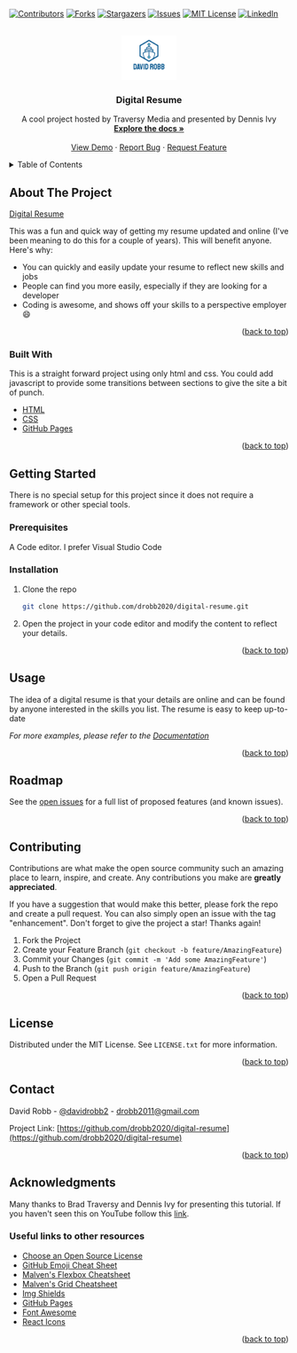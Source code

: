 <div id="top"></div>
<!--
*** Thanks for checking out the Best-README-Template. If you have a suggestion
*** that would make this better, please fork the repo and create a pull request
*** or simply open an issue with the tag "enhancement".
*** Don't forget to give the project a star!
*** Thanks again! Now go create something AMAZING! :D
-->

<!-- PROJECT SHIELDS -->
<!--
*** I'm using markdown "reference style" links for readability.
*** Reference links are enclosed in brackets [ ] instead of parentheses ( ).
*** See the bottom of this document for the declaration of the reference variables
*** for contributors-url, forks-url, etc. This is an optional, concise syntax you may use.
*** https://www.markdownguide.org/basic-syntax/#reference-style-links
-->
[![Contributors][contributors-shield]][contributors-url]
[![Forks][forks-shield]][forks-url]
[![Stargazers][stars-shield]][stars-url]
[![Issues][issues-shield]][issues-url]
[![MIT License][license-shield]][license-url]
[![LinkedIn][linkedin-shield]][linkedin-url]

<!-- PROJECT LOGO -->
<br />
<div align="center">
  <a href="https://github.com/drobb2020/drobb-README-template">
    <img src="assets/logo.png" alt="Logo" width="100" height="80">
  </a>

  <h3 align="center">Digital Resume</h3>

  <p align="center">
    A cool project hosted by Traversy Media and presented by Dennis Ivy
    <br />
    <a href="https://github.com/drobb2020/digital-resume"><strong>Explore the docs »</strong></a>
    <br />
    <br />
    <a href="https://drobb2020.github.io/digital-resume/">View Demo</a>
    ·
    <a href="https://github.com/drobb2020/digital-resume/issues">Report Bug</a>
    ·
    <a href="https://github.com/drobb2020/digital-resume/issues">Request Feature</a>
  </p>
</div>

<!-- TABLE OF CONTENTS -->
<details>
  <summary>Table of Contents</summary>
  <ol>
    <li>
      <a href="#about-the-project">About The Project</a>
      <ul>
        <li><a href="#built-with">Built With</a></li>
      </ul>
    </li>
    <li>
      <a href="#getting-started">Getting Started</a>
      <ul>
        <li><a href="#prerequisites">Prerequisites</a></li>
        <li><a href="#installation">Installation</a></li>
      </ul>
    </li>
    <li><a href="#usage">Usage</a></li>
    <li><a href="#roadmap">Roadmap</a></li>
    <li><a href="#contributing">Contributing</a></li>
    <li><a href="#license">License</a></li>
    <li><a href="#contact">Contact</a></li>
    <li><a href="#acknowledgments">Acknowledgments</a></li>
  </ol>
</details>

<!-- ABOUT THE PROJECT -->
## About The Project

[Digital Resume](./assets/digital-resume.png)

This was a fun and quick way of getting my resume updated and online (I've been meaning to do this for a couple of years).
This will benefit anyone. Here's why:
* You can quickly and easily update your resume to reflect new skills and jobs
* People can find you more easily, especially if they are looking for a developer
* Coding is awesome, and shows off your skills to a perspective employer :smile:

<p align="right">(<a href="#top">back to top</a>)</p>

### Built With

This is a straight forward project using only html and css. You could add javascript to provide some transitions between sections to give the site a bit of punch.

* [HTML](https://developer.mozilla.org/en-US/docs/Learn/HTML)
* [CSS](https://developer.mozilla.org/en-US/docs/Web/CSS)
* [GitHub Pages](https://pages.github.com/)

<p align="right">(<a href="#top">back to top</a>)</p>

<!-- GETTING STARTED -->
## Getting Started

There is no special setup for this project since it does not require a framework or other special tools.

### Prerequisites

A Code editor. I prefer Visual Studio Code

### Installation

1. Clone the repo
   ```sh
   git clone https://github.com/drobb2020/digital-resume.git
   ```
2. Open the project in your code editor and modify the content to reflect your details.

<p align="right">(<a href="#top">back to top</a>)</p>

<!-- USAGE EXAMPLES -->
## Usage

The idea of a digital resume is that your details are online and can be found by anyone interested in the skills you list. The resume is easy to keep up-to-date

_For more examples, please refer to the [Documentation](https://example.com)_

<p align="right">(<a href="#top">back to top</a>)</p>

<!-- ROADMAP -->
## Roadmap

See the [open issues](https://github.com/drobb2020/drobb-README-template/issues) for a full list of proposed features (and known issues).

<p align="right">(<a href="#top">back to top</a>)</p>

<!-- CONTRIBUTING -->
## Contributing

Contributions are what make the open source community such an amazing place to learn, inspire, and create. Any contributions you make are **greatly appreciated**.

If you have a suggestion that would make this better, please fork the repo and create a pull request. You can also simply open an issue with the tag "enhancement".
Don't forget to give the project a star! Thanks again!

1. Fork the Project
2. Create your Feature Branch (`git checkout -b feature/AmazingFeature`)
3. Commit your Changes (`git commit -m 'Add some AmazingFeature'`)
4. Push to the Branch (`git push origin feature/AmazingFeature`)
5. Open a Pull Request

<p align="right">(<a href="#top">back to top</a>)</p>

<!-- LICENSE -->
## License

Distributed under the MIT License. See `LICENSE.txt` for more information.

<p align="right">(<a href="#top">back to top</a>)</p>

<!-- CONTACT -->
## Contact

David Robb - [@davidrobb2](https://twitter.com/davidrobb2) - drobb2011@gmail.com

Project Link: [https://github.com/drobb2020/digital-resume](https://github.com/drobb2020/digital-resume)

<p align="right">(<a href="#top">back to top</a>)</p>

<!-- ACKNOWLEDGMENTS -->
## Acknowledgments

Many thanks to Brad Traversy and Dennis Ivy for presenting this tutorial. If you haven't seen this on YouTube follow this [link](https://www.youtube.com/watch?v=clwpf3VwCZQ).

### Useful links to other resources

* [Choose an Open Source License](https://choosealicense.com)
* [GitHub Emoji Cheat Sheet](https://www.webpagefx.com/tools/emoji-cheat-sheet)
* [Malven's Flexbox Cheatsheet](https://flexbox.malven.co/)
* [Malven's Grid Cheatsheet](https://grid.malven.co/)
* [Img Shields](https://shields.io)
* [GitHub Pages](https://pages.github.com)
* [Font Awesome](https://fontawesome.com)
* [React Icons](https://react-icons.github.io/react-icons/search)

<p align="right">(<a href="#top">back to top</a>)</p>



<!-- MARKDOWN LINKS & IMAGES -->
<!-- https://www.markdownguide.org/basic-syntax/#reference-style-links -->
[contributors-shield]: https://img.shields.io/github/contributors/drobb2020/drobb-README-template.svg?style=for-the-badge
[contributors-url]: https://github.com/drobb2020/drobb-README-template/graphs/contributors
[forks-shield]: https://img.shields.io/github/forks/drobb2020/drobb-README-template.svg?style=for-the-badge
[forks-url]: https://github.com/drobb2020/drobb-README-template/network/members
[stars-shield]: https://img.shields.io/github/stars/drobb2020/drobb-README-template.svg?style=for-the-badge
[stars-url]: https://github.com/drobb2020/drobb-README-template/stargazers
[issues-shield]: https://img.shields.io/github/issues/drobb2020/drobb-README-template.svg?style=for-the-badge
[issues-url]: https://github.com/drobb2020/drobb-README-template/issues
[license-shield]: https://img.shields.io/github/license/drobb2020/drobb-README-template.svg?style=for-the-badge
[license-url]: https://github.com/drobb2020/drobb-README-template/blob/master/LICENSE.txt
[linkedin-shield]: https://img.shields.io/badge/-LinkedIn-black.svg?style=for-the-badge&logo=linkedin&colorB=555
[linkedin-url]: https://linkedin.com/in/othneildrew
[product-screenshot]: images/screenshot.png

